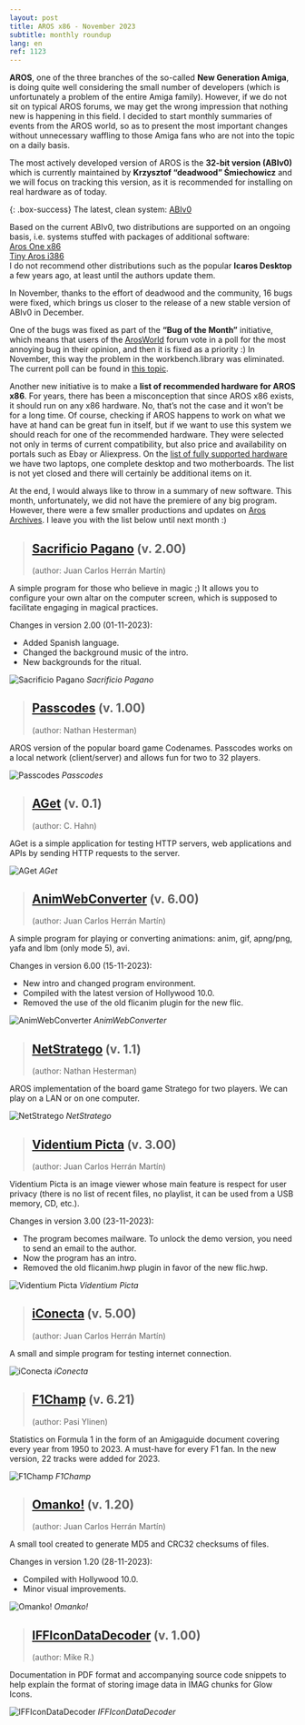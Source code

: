 ```yaml
---
layout: post
title: AROS x86 - November 2023
subtitle: monthly roundup
lang: en
ref: 1123
---
```


**AROS**, one of the three branches of the so-called **New Generation Amiga**, is doing quite well considering the small number of developers (which is unfortunately a problem of the entire Amiga family). However, if we do not sit on typical AROS forums, we may get the wrong impression that nothing new is happening in this field. I decided to start monthly summaries of events from the AROS world, so as to present the most important changes without unnecessary waffling to those Amiga fans who are not into the topic on a daily basis.
  
The most actively developed version of AROS is the **32-bit version (ABIv0)** which is currently maintained by **Krzysztof “deadwood” Śmiechowicz** and we will focus on tracking this version, as it is recommended for installing on real hardware as of today.

{: .box-success}
The latest, clean system: [ABIv0](https://github.com/deadw00d/AROS/releases/tag/ABIv0_20211128-1)

Based on the current ABIv0, two distributions are supported on an ongoing basis, i.e. systems stuffed with packages of additional software:  
[Aros One x86](https://sites.google.com/view/arosone)  
[Tiny Aros i386](https://tinyaros.flazio.com)  
I do not recommend other distributions such as the popular **Icaros Desktop** a few years ago, at least until the authors update them.

In November, thanks to the effort of deadwood and the community, 16 bugs were fixed, which brings us closer to the release of a new stable version of ABIv0 in December.

One of the bugs was fixed as part of the **“Bug of the Month”** initiative, which means that users of the [ArosWorld](https://www.arosworld.org) forum vote in a poll for the most annoying bug in their opinion, and then it is fixed as a priority :) In November, this way the problem in the workbench.library was eliminated. The current poll can be found in [this topic](https://www.arosworld.org/infusions/forum/viewthread.php?thread_id=1158).

Another new initiative is to make a **list of recommended hardware for AROS x86**. For years, there has been a misconception that since AROS x86 exists, it should run on any x86 hardware. No, that’s not the case and it won’t be for a long time. Of course, checking if AROS happens to work on what we have at hand can be great fun in itself, but if we want to use this system we should reach for one of the recommended hardware. They were selected not only in terms of current compatibility, but also price and availability on portals such as Ebay or Aliexpress. On the [list of fully supported hardware](https://en.wikibooks.org/wiki/Aros/Platforms/x86_Complete_System_HCL#Recommended_hardware) we have two laptops, one complete desktop and two motherboards. The list is not yet closed and there will certainly be additional items on it.

At the end, I would always like to throw in a summary of new software. This month, unfortunately, we did not have the premiere of any big program. However, there were a few smaller productions and updates on [Aros Archives](http://archives.aros-exec.org). I leave you with the list below until next month :)

> ## [Sacrificio Pagano](http://archives.aros-exec.org/?function=showfile&file=utility/misc/sacrificopagano.lha) (v. 2.00)
> (author: Juan Carlos Herrán Martín)

A simple program for those who believe in magic ;) It allows you to configure your own altar on the computer screen, which is supposed to facilitate engaging in magical practices.

Changes in version 2.00 (01-11-2023):
- Added Spanish language.
- Changed the background music of the intro.
- New backgrounds for the ritual.

![Sacrificio Pagano](/assets/img/pagano.jpg)
*Sacrificio Pagano*

> ## [Passcodes](http://archives.aros-exec.org/?function=showfile&file=game/misc/passcodes.i386-aros.lha) (v. 1.00)
> (author: Nathan Hesterman)

AROS version of the popular board game Codenames. Passcodes works on a local network (client/server) and allows fun for two to 32 players.

![Passcodes](/assets/img/passcodes.jpg)
*Passcodes*

> ## [AGet](http://archives.aros-exec.org/?function=showfile&file=network/aget.lha) (v. 0.1)
> (author: C. Hahn)

AGet is a simple application for testing HTTP servers, web applications and APIs by sending HTTP requests to the server.

![AGet](/assets/img/aget.jpg)
*AGet*

> ## [AnimWebConverter](http://archives.aros-exec.org/?function=showfile&file=graphics/convert/animwebconverter.lha) (v. 6.00)
> (author: Juan Carlos Herrán Martín)

A simple program for playing or converting animations: anim, gif, apng/png, yafa and lbm (only mode 5), avi.

Changes in version 6.00 (15-11-2023):
- New intro and changed program environment.
- Compiled with the latest version of Hollywood 10.0.
- Removed the use of the old flicanim plugin for the new flic.

![AnimWebConverter](/assets/img/animwebconv.jpg)
*AnimWebConverter*

> ## [NetStratego](http://archives.aros-exec.org/?function=showfile&file=game/server/netstratego.i386-aros.lha) (v. 1.1)
> (author: Nathan Hesterman)

AROS implementation of the board game Stratego for two players. We can play on a LAN or on one computer.

![NetStratego](/assets/img/netstratego.jpg)
*NetStratego*

> ## [Videntium Picta](http://archives.aros-exec.org/?function=showfile&file=graphics/viewer/videntiumpicta.lha) (v. 3.00)
> (author: Juan Carlos Herrán Martín)

Videntium Picta is an image viewer whose main feature is respect for user privacy (there is no list of recent files, no playlist, it can be used from a USB memory, CD, etc.).

Changes in version 3.00 (23-11-2023):
- The program becomes mailware. To unlock the demo version, you need to send an email to the author.
- Now the program has an intro.
- Removed the old flicanim.hwp plugin in favor of the new flic.hwp.

![Videntium Picta](/assets/img/videntium.jpg)
*Videntium Picta*

> ## [iConecta](http://archives.aros-exec.org/?function=showfile&file=network/misc/iconecta.lha) (v. 5.00)
> (author: Juan Carlos Herrán Martín)

A small and simple program for testing internet connection.

![iConecta](/assets/img/iconecta.jpg)
*iConecta*

> ## [F1Champ](http://archives.aros-exec.org/?function=showfile&file=document/misc/f1champ.lha) (v. 6.21)
> (author: Pasi Ylinen)

Statistics on Formula 1 in the form of an Amigaguide document covering every year from 1950 to 2023. A must-have for every F1 fan. In the new version, 22 tracks were added for 2023.

![F1Champ](/assets/img/f1champ.jpg)
*F1Champ*

> ## [Omanko!](http://archives.aros-exec.org/?function=showfile&file=utility/filetool/omanko.lha) (v. 1.20)
> (author: Juan Carlos Herrán Martín)

A small tool created to generate MD5 and CRC32 checksums of files.

Changes in version 1.20 (28-11-2023):
- Compiled with Hollywood 10.0.
- Minor visual improvements.

![Omanko!](/assets/img/omanko.jpg)
*Omanko!*

> ## [IFFIconDataDecoder](http://archives.aros-exec.org/?function=showfile&file=graphics/icon/iff_icon_data_decoder.zip) (v. 1.00)
> (author: Mike R.)

Documentation in PDF format and accompanying source code snippets to help explain the format of storing image data in IMAG chunks for Glow Icons.

![IFFIconDataDecoder](/assets/img/ifficon.jpg)
*IFFIconDataDecoder*
